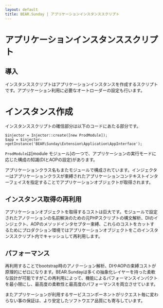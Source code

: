 ```yaml
---
layout: default
title: BEAR.Sunday | アプリケーションインスタンススクリプト
---
```

# アプリケーションインスタンススクリプト

## 導入 

インスタンススクリプトはアプリケーションインスタンスを作成するスクリプトです。アプリケーション利用に必要なオートローダーの設定も行います。

# インスタンス作成 

インスタンススクリプトの確信部分は以下のコードにあたる部分です。

	$injector = Injector::create([new ProdModule]);
	$app = $injector->getInstance('BEAR\Sunday\Extension\Application\AppInterface');


`ProdModule`は[module モジュール]の一つで、アプリケーションの実行モードに応じた構成の知識(DIとAOPの設定)があります。

アプリケーションクラス名もまたモジュールで構成されています。インジェクターはアプリケーションクラスが束縛されたアプリケーションコンテキストインターフェイスを指定することでアプリケーションオブジェクトが取得されます。

## インスタンス取得の再利用 

アプリケーションオブジェクトを取得するコストは巨大です。モジュールで設定されたアノテーションの名前解決のための元PHPスクリプトの構文解析、DIのインジェクト、AOPのメソッドインタセプター束縛、これらのコストをカットするためにプロダクション環境ではアプリケーションオブジェクトをこのインスタンススクリプト内でキャッシュして再利用します。

## パフォーマンス 

再利用することでbootstrap時のアノテーション解析、DIやAOPの束縛コストが原理的にゼロになります。BEAR.Sundayは多くの抽象化レイヤーを持った柔軟な設計が可能ですがこの再利用によって、機能によるパフォーマンスインパクトを最小限にし、最高度の柔軟性と最高度のパフォーマンスを両立させています。

またアプリケーションが利用するサービスコンポーネントがリクエスト毎に変わらない事の保証は、より安定したソフトウエア品質にも寄与しています。
